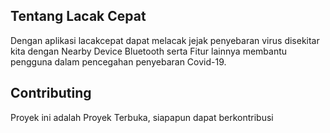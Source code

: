 ## Tentang Lacak Cepat

Dengan aplikasi lacakcepat dapat melacak jejak penyebaran virus disekitar kita dengan Nearby Device Bluetooth serta Fitur lainnya membantu pengguna dalam pencegahan penyebaran Covid-19.

## Contributing
Proyek ini adalah Proyek Terbuka, siapapun dapat berkontribusi
